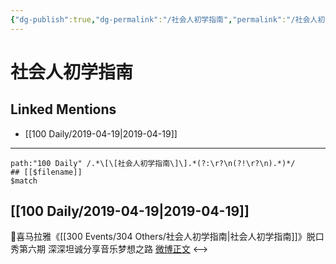 ```yaml
---
{"dg-publish":true,"dg-permalink":"/社会人初学指南","permalink":"/社会人初学指南/","created":"2023-03-12T16:25:32.255+08:00","updated":"2023-04-10T17:14:16.500+08:00"}
---
```


# 社会人初学指南

## Linked Mentions
- [[100 Daily/2019-04-19\|2019-04-19]]


---

```expander
path:"100 Daily" /.*\[\[社会人初学指南\]\].*(?:\r?\n(?!\r?\n).*)*/
## [[$filename]]
$match
```
## [[100 Daily/2019-04-19\|2019-04-19]]
🌿喜马拉雅《[[300 Events/304 Others/社会人初学指南\|社会人初学指南]]》脱口秀第六期
深深坦诚分享音乐梦想之路
[微博正文](https://m.weibo.cn/6466290670/4362889835875069)
<-->